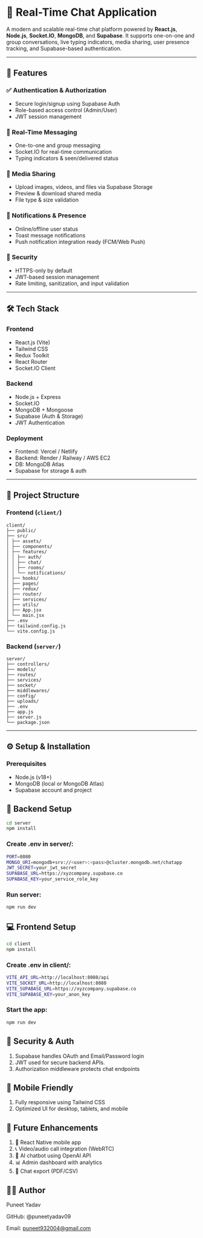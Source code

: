 # 💬 Real-Time Chat Application

A modern and scalable real-time chat platform powered by **React.js**, **Node.js**, **Socket.IO**, **MongoDB**, and **Supabase**. It supports one-on-one and group conversations, live typing indicators, media sharing, user presence tracking, and Supabase-based authentication.

---

## 🚀 Features

### ✅ Authentication & Authorization
- Secure login/signup using Supabase Auth
- Role-based access control (Admin/User)
- JWT session management

### 💬 Real-Time Messaging
- One-to-one and group messaging
- Socket.IO for real-time communication
- Typing indicators & seen/delivered status

### 📎 Media Sharing
- Upload images, videos, and files via Supabase Storage
- Preview & download shared media
- File type & size validation

### 🔔 Notifications & Presence
- Online/offline user status
- Toast message notifications
- Push notification integration ready (FCM/Web Push)

### 🔐 Security
- HTTPS-only by default
- JWT-based session management
- Rate limiting, sanitization, and input validation

---

## 🛠️ Tech Stack

### Frontend
- React.js (Vite)
- Tailwind CSS
- Redux Toolkit
- React Router
- Socket.IO Client

### Backend
- Node.js + Express
- Socket.IO
- MongoDB + Mongoose
- Supabase (Auth & Storage)
- JWT Authentication

### Deployment
- Frontend: Vercel / Netlify
- Backend: Render / Railway / AWS EC2
- DB: MongoDB Atlas
- Supabase for storage & auth

---

## 📁 Project Structure

### Frontend (`client/`)
    client/
    ├── public/
    ├── src/
    │ ├── assets/
    │ ├── components/
    │ ├── features/
    │ │ ├── auth/
    │ │ ├── chat/
    │ │ ├── rooms/
    │ │ └── notifications/
    │ ├── hooks/
    │ ├── pages/
    │ ├── redux/
    │ ├── router/
    │ ├── services/
    │ ├── utils/
    │ ├── App.jsx
    │ └── main.jsx
    ├── .env
    ├── tailwind.config.js
    └── vite.config.js


### Backend (`server/`)
    server/
    ├── controllers/
    ├── models/
    ├── routes/
    ├── services/
    ├── socket/
    ├── middlewares/
    ├── config/
    ├── uploads/
    ├── .env
    ├── app.js
    ├── server.js
    └── package.json

---

## ⚙️ Setup & Installation

### Prerequisites
- Node.js (v18+)
- MongoDB (local or MongoDB Atlas)
- Supabase account and project


## 🔧 Backend Setup

```bash
cd server
npm install
```

### Create .env in server/:
```bash
PORT=8080
MONGO_URI=mongodb+srv://<user>:<pass>@cluster.mongodb.net/chatapp
JWT_SECRET=your_jwt_secret
SUPABASE_URL=https://xyzcompany.supabase.co
SUPABASE_KEY=your_service_role_key
```


### Run server:
```bash
npm run dev
```


## 💻 Frontend Setup
```bash
cd client
npm install
```

### Create .env in client/:
```bash
VITE_API_URL=http://localhost:8080/api
VITE_SOCKET_URL=http://localhost:8080
VITE_SUPABASE_URL=https://xyzcompany.supabase.co
VITE_SUPABASE_KEY=your_anon_key
```

### Start the app:
```bash
npm run dev
```

## 🔐 Security & Auth
1. Supabase handles OAuth and Email/Password login
2. JWT used for secure backend APIs.
3. Authorization middleware protects chat endpoints

## 📱 Mobile Friendly
1. Fully responsive using Tailwind CSS
2. Optimized UI for desktop, tablets, and mobile

## 🧩 Future Enhancements
1. 📲 React Native mobile app
2. 📞 Video/audio call integration (WebRTC)
3. 🤖 AI chatbot using OpenAI API
4. 📊 Admin dashboard with analytics
5. 🧾 Chat export (PDF/CSV)

## 👨‍💻 Author
Puneet Yadav

GitHub: @puneetyadav09

Email: puneet932004@gmail.com
